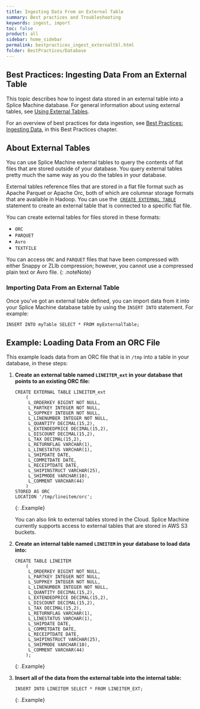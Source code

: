 ```yaml
---
title: Ingesting Data From an External Table
summary: Best practices and Troubleshooting
keywords: ingest, import
toc: false
product: all
sidebar: home_sidebar
permalink: bestpractices_ingest_externaltbl.html
folder: BestPractices/Database
---
```

<section>
<div class="TopicContent" data-swiftype-index="true" markdown="1">

# ﻿Best Practices: Ingesting Data From an External Table

This topic describes how to ingest data stored in an external table into a Splice Machine database. For general information about using external tables, see [Using External Tables](developers_fundamentals_externaltables.html).

For an overview of best practices for data ingestion, see [Best Practices: Ingesting Data](bestpractices_ingest_overview.html), in this Best Practices chapter.

## About External Tables

You can use Splice Machine external tables to query the contents of flat
files that are stored outside of your database. You query external
tables pretty much the same way as you do the tables in your database.

External tables reference files that are stored in a flat file format
such as Apache Parquet or Apache Orc, both of which are columnar storage
formats that are available in Hadoop. You can use the &nbsp;[`CREATE EXTERNAL
TABLE`](sqlref_statements_createexternaltable.html) statement to create
an external table that is connected to a specific flat file.

You can create external tables for files stored in these formats:
* `ORC`
* `PARQUET`
* `Avro`
* `TEXTFILE`

You can access `ORC` and `PARQUET` files that have been compressed with
either Snappy or ZLIb compression; however, you cannot use a compressed
plain text or Avro file.
{: .noteNote}

### Importing Data From an External Table

Once you've got an external table defined, you can import data from it into your Splice Machine database table by using the `INSERT INTO` statement. For example:

```
INSERT INTO myTable SELECT * FROM myExternalTable;
```

## Example: Loading Data From an ORC File

This example loads data from an ORC file that is in `/tmp` into a table in your database, in these steps:

1.  __Create an external table named `LINEITEM_ext` in your database that points to an existing ORC file:__

    ```
    CREATE EXTERNAL TABLE LINEITEM_ext
        (
         L_ORDERKEY BIGINT NOT NULL,
         L_PARTKEY INTEGER NOT NULL,
         L_SUPPKEY INTEGER NOT NULL,
         L_LINENUMBER INTEGER NOT NULL,
         L_QUANTITY DECIMAL(15,2),
         L_EXTENDEDPRICE DECIMAL(15,2),
         L_DISCOUNT DECIMAL(15,2),
         L_TAX DECIMAL(15,2),
         L_RETURNFLAG VARCHAR(1),
         L_LINESTATUS VARCHAR(1),
         L_SHIPDATE DATE,
         L_COMMITDATE DATE,
         L_RECEIPTDATE DATE,
         L_SHIPINSTRUCT VARCHAR(25),
         L_SHIPMODE VARCHAR(10),
         L_COMMENT VARCHAR(44)
        )
    STORED AS ORC
    LOCATION '/tmp/lineitem/orc';
    ```
    {: .Example}

    You can also link to external tables stored in the Cloud. Splice Machine currently supports access to external tables that are stored in AWS S3 buckets.

2.  __Create an internal table named `LINEITEM` in your database to load data into:__

    ```
    CREATE TABLE LINEITEM
        (
         L_ORDERKEY BIGINT NOT NULL,
         L_PARTKEY INTEGER NOT NULL,
         L_SUPPKEY INTEGER NOT NULL,
         L_LINENUMBER INTEGER NOT NULL,
         L_QUANTITY DECIMAL(15,2),
         L_EXTENDEDPRICE DECIMAL(15,2),
         L_DISCOUNT DECIMAL(15,2),
         L_TAX DECIMAL(15,2),
         L_RETURNFLAG VARCHAR(1),
         L_LINESTATUS VARCHAR(1),
         L_SHIPDATE DATE,
         L_COMMITDATE DATE,
         L_RECEIPTDATE DATE,
         L_SHIPINSTRUCT VARCHAR(25),
         L_SHIPMODE VARCHAR(10),
         L_COMMENT VARCHAR(44)
        );
    ```
    {: .Example}

3. __Insert all of the data from the external table into the internal table:__

    ```
    INSERT INTO LINEITEM SELECT * FROM LINEITEM_EXT;
    ```
    {: .Example}

</div>
</section>
